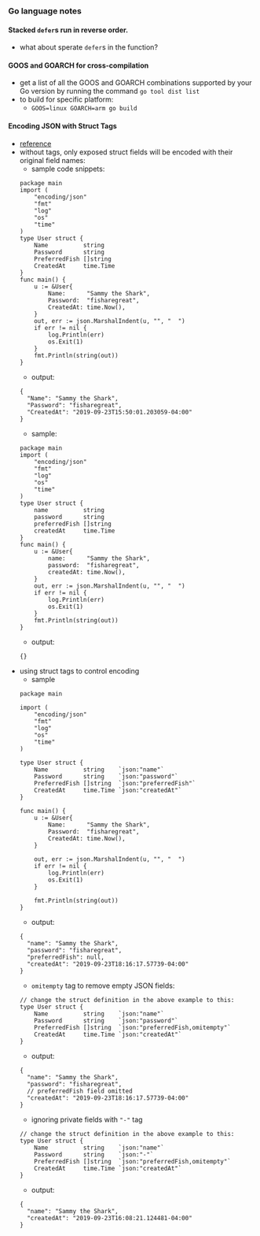 ### Go language notes

#### Stacked ```defer```s run in reverse order.
+ what about sperate ```defer```s in the function?

#### GOOS and GOARCH for cross-compilation
+ get a list of all the GOOS and GOARCH combinations supported by your Go version by running the command ```go tool dist list```
+ to build for specific platform:
	+ ```GOOS=linux GOARCH=arm go build```

#### Encoding JSON with Struct Tags
+ [reference](https://www.digitalocean.com/community/tutorials/how-to-use-struct-tags-in-go)
+ without tags, only exposed struct fields will be encoded with their original field names:
	+ sample code snippets:
	```
	package main
	import (
	    "encoding/json"
	    "fmt"
	    "log"
	    "os"
	    "time"
	)
	type User struct {
	    Name          string
	    Password      string
	    PreferredFish []string
	    CreatedAt     time.Time
	}
	func main() {
	    u := &User{
	        Name:      "Sammy the Shark",
	        Password:  "fisharegreat",
	        CreatedAt: time.Now(),
	    }
	    out, err := json.MarshalIndent(u, "", "  ")
	    if err != nil {
	        log.Println(err)
	        os.Exit(1)
	    }
	    fmt.Println(string(out))
	}
	```
	+ output:
	```
	{
	  "Name": "Sammy the Shark",
	  "Password": "fisharegreat",
	  "CreatedAt": "2019-09-23T15:50:01.203059-04:00"
	}
	```
	+ sample:
	```
	package main
	import (
	    "encoding/json"
	    "fmt"
	    "log"
	    "os"
	    "time"
	)
	type User struct {
	    name          string
	    password      string
	    preferredFish []string
	    createdAt     time.Time
	}
	func main() {
	    u := &User{
	        name:      "Sammy the Shark",
	        password:  "fisharegreat",
	        createdAt: time.Now(),
	    }
	    out, err := json.MarshalIndent(u, "", "  ")
	    if err != nil {
	        log.Println(err)
	        os.Exit(1)
	    }
	    fmt.Println(string(out))
	}
	```
	+ output:
	```
	{}
	```
+ using struct tags to control encoding
	+ sample
	```
	package main

	import (
	    "encoding/json"
	    "fmt"
	    "log"
	    "os"
	    "time"
	)

	type User struct {
	    Name          string    `json:"name"`
	    Password      string    `json:"password"`
	    PreferredFish []string  `json:"preferredFish"`
	    CreatedAt     time.Time `json:"createdAt"`
	}

	func main() {
	    u := &User{
	        Name:      "Sammy the Shark",
	        Password:  "fisharegreat",
	        CreatedAt: time.Now(),
	    }

	    out, err := json.MarshalIndent(u, "", "  ")
	    if err != nil {
	        log.Println(err)
	        os.Exit(1)
	    }

	    fmt.Println(string(out))
	}
	```
	+ output:
	```
	{
	  "name": "Sammy the Shark",
	  "password": "fisharegreat",
	  "preferredFish": null,
	  "createdAt": "2019-09-23T18:16:17.57739-04:00"
	}
	```
	+ ```omitempty``` tag to remove empty JSON fields:
	```
	// change the struct definition in the above example to this:
	type User struct {
	    Name          string    `json:"name"`
	    Password      string    `json:"password"`
	    PreferredFish []string  `json:"preferredFish,omitempty"`
	    CreatedAt     time.Time `json:"createdAt"`
	}
	```
	+ output:
	```
	{
	  "name": "Sammy the Shark",
	  "password": "fisharegreat",
	  // preferredFish field omitted
	  "createdAt": "2019-09-23T18:16:17.57739-04:00"
	}
	```
	+ ignoring private fields with ``` "-" ``` tag
	```
	// change the struct definition in the above example to this:
	type User struct {
	    Name          string    `json:"name"`
	    Password      string    `json:"-"`
	    PreferredFish []string  `json:"preferredFish,omitempty"`
	    CreatedAt     time.Time `json:"createdAt"`
	}
	```
	+ output:
	```
	{
	  "name": "Sammy the Shark",
	  "createdAt": "2019-09-23T16:08:21.124481-04:00"
	}
	```